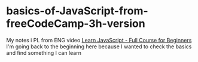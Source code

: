 # basics-of-JavaScript-from-freeCodeCamp-3h-version
My notes i PL from ENG video
[Learn JavaScript - Full Course for Beginners ](https://www.youtube.com/watch?v=PkZNo7MFNFg&t=872s&ab_channel=freeCodeCamp.org)
I'm going back to the beginning here because I wanted to check the basics and find something I can learn
